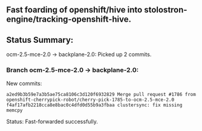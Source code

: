 ## Fast foarding of openshift/hive into stolostron-engine/tracking-openshift-hive.

## Status Summary:

ocm-2.5-mce-2.0 -> backplane-2.0: Picked up 2 commits.  

### Branch ocm-2.5-mce-2.0 -> backplane-2.0:

New commits:

```
a2ed9b3b59e7a3b5ae75ca8106c3d120f6932829 Merge pull request #1786 from openshift-cherrypick-robot/cherry-pick-1785-to-ocm-2.5-mce-2.0
f4af17afb2218cca8e8bac0c4dfd0d55b9a3fbaa clustersync: fix missing memcpy
```

Status: Fast-forwarded successfully.
